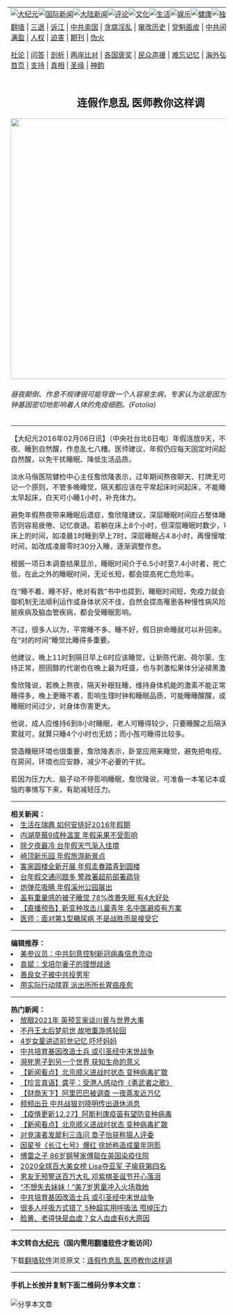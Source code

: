 <a name="1" id="1" target="_blank"></a><span id="1"></span>  <table align=center border="0"><tr><td colspan="2" valign=TOP><a href="/gb/nsc413.md#1"><img src="https://raw.githubusercontent.com/zfyjih353/www/master/t/djy/1.jpg" title="大纪元"></a><a href="/gb/n24hr.md#1"><img src="https://raw.githubusercontent.com/zfyjih353/www/master/t/djy/3.jpg" title="国际新闻"></a><a href="/gb/nsc413.md#1"><img src="https://raw.githubusercontent.com/zfyjih353/www/master/t/djy/4.jpg" title="大陆新闻"></a><a href="/gb/news392.md#1"><img src="https://raw.githubusercontent.com/zfyjih353/www/master/t/djy/5.jpg" title="评论"></a><a href="/gb/news2007.md#1"><img src="https://raw.githubusercontent.com/zfyjih353/www/master/t/djy/6.jpg" title="文化"></a><a href="/gb/news2008.md#1"><img src="https://raw.githubusercontent.com/zfyjih353/www/master/t/djy/7.jpg" title="生活"></a><a href="/gb/ncyule.md#1"><img src="https://raw.githubusercontent.com/zfyjih353/www/master/t/djy/8.jpg" title="娱乐"></a><a href="/gb/nsc1002.md#1"><img src="https://raw.githubusercontent.com/zfyjih353/www/master/t/djy/9.jpg" title="健康"><a href="/gb/nf6092.md#1"><img src="https://raw.githubusercontent.com/zfyjih353/www/master/t/djy/10a.jpg" title="独家"></a><a href="/gb/nf4514.md#1"><img src="https://raw.githubusercontent.com/zfyjih353/www/master/t/djy/12a.jpg" title="头条"></a></td></tr>  <tr><td colspan="2" valign=TOP><a target="_blank" href="https://github.com/bannedbook/fanqiang/wiki">翻墙</a> | <a target="_blank" href="/gb/nf5657.md#1">三退</a> | <a target="_blank" href="/gb/nf6124.md#1">诉江</a> | <a target="_blank" href="/gb/nf1176117.md#1">中共卖国</a> | <a target="_blank" href="/gb/nf5773.md#1">贪腐淫乱</a> | <a target="_blank" href="/gb/nf1176115.md#1">窜改历史</a> | <a target="_blank" href="/gb/nf1176107.md#1">党魁画皮</a> | <a target="_blank" href="/gb/nf1320400.md#1">中共间谍</a> | <a target="_blank" href="/gb/nf1176114.md#1">破坏传统</a> | <a target="_blank" href="https://github.com/fqnews/ntdtv/blob/master/gb/prog447_1.md#1">恶贯满盈</a> | <a target="_blank" href="/gb/ncid278.md#1">人权</a> | <a target="_blank" href="/gb/nf1176111.md#1">迫害</a> | <a target="_blank" href="https://gitlab.com/szzdlab/mh-qikan/blob/master/README.md#1">期刊</a> | <a target="_blank" href="/gb/nf5562.md#1">伪火</a></p>
<p><a target="_blank" href="/gb/9p.md#1">社论</a> | <a target="_blank" href="/gb/nf4378.md#1">问答</a> | <a target="_blank" href="/gb/nf5792.md#1">剖析</a> | <a target="_blank" href="/gb/nf5735.md#1">两岸比对</a> | <a target="_blank" href="/gb/nf6119.md#1">各国褒奖</a> | <a target="_blank" href="/gb/nf6120.md#1">民众声援</a> | <a target="_blank" href="/gb/nf1188594.md#1">难忘记忆</a> | <a target="_blank" href="/gb/nf3180.md#1">海外弘传</a> | <a target="_blank" href="/gb/nf5410.md#1">万人上访</a> | <a target="_blank" href="https://github.com/bannedbook/fanqiang/wiki">平台首页</a> | <a target="_blank" href="/gb/nf4386.md#1">支持</a> | <a target="_blank" href="/gb/nf4389.md#1">真相</a> | <a target="_blank" href="/gb/nf5790.md#1">圣缘</a> | <a target="_blank" href="/gb/nf4786.md#1">神韵</a></td></tr>  <tr><td valign=TOP width="626"><h2 align=center>连假作息乱 医师教你这样调</h2>  <img width="600" src="https://i.epochtimes.com/assets/uploads/2016/02/1408121033172378-600x400.jpg" />  <h6>昼夜颠倒、作息不规律很可能导致一个人容易生病，专家认为这是因为身体内的生物钟基因密切地影响着人体的免疫细胞。(Fotolia)  </h6>  <hr>  <p>【大纪元2016年02月06日讯】（中央社台北6日电）<ahref="/gb/tag/%E5%B9%B4%E5%81%87.md#1">年假</a>连放9天，不少人可能<ahref="/gb/tag/%E7%86%AC%E5%A4%9C.md#1">熬夜</a>、睡到自然醒，作息乱七八糟。医师建议，年假仍应每天固定时间起床，不要睡到自然醒，以免干扰睡眠、降低生活品质。</p>
  <p>淡水马偕医院健检中心主任詹欣隆表示，过年期间<ahref="/gb/tag/%E7%86%AC%E5%A4%9C.md#1">熬夜</a>聊天、打牌无可厚非，但应谨记一个原则，不管多晚睡觉，隔天都应该在平常起床时间起床，不能睡到自然醒。若太早起床，白天可小睡1小时，补充体力。</p>
  <p>避免<ahref="/gb/tag/%E5%B9%B4%E5%81%87.md#1">年假</a>熬夜带来睡眠后遗症，詹欣隆建议，深层睡眠时间应占整体睡眠时间85%，否则容易疲倦、记忆衰退。若躺在床上8个小时，但深层睡眠时数少，可先减少躺在床上的时间，如凌晨1时睡到早上7时，深层睡眠占4.8小时，再慢慢增加躺在床上的时间，如改成凌晨零时30分入睡，逐渐调整作息。</p>
  <p>根据一项日本调查结果显示，睡眠时间介于6.5小时至7.4小时者，死亡的危险率最低，在此之外的睡眠时间，无论长短，都会提高死亡危险率。</p>
  <p>在“睡不着、睡不好，绝对有救”书中也提到，睡眠时间短，免疫力就会下降，生物防御机制无法顺利运作或身体状况不佳，自然会提高罹患各种慢性病风险，如癌症、心脏疾病及脑血管疾病，都会受睡眠影响。</p>
  <p>不过，很多人以为，平常睡不多、睡不好，假日拚命睡就可以补回来。詹欣隆说，在“对的时间”睡觉比睡得多重要。</p>
  <p>他建议，晚上11时到隔日早上6时应该睡觉，让新陈代谢、荷尔蒙、生长激素分泌维持正常，胆固醇的代谢也在晚上最为旺盛，也与刺激松果体分泌褪黑激素有关。</p>
  <p>詹欣隆说，若晚上熬夜，隔天补眠狂睡，维持身体机能的激素不能正常分泌，且白天睡得多，晚上更睡不着，影响生理时钟和睡眠品质，可能睡睡醒醒，或深层睡眠占总睡眠时间过少，对身体伤害更大。</p>
  <p>他说，成人应维持6到8小时睡眠，老人可睡得较少，只要睡醒之后隔天一整天不觉得累就可，就算只睡4个小时也无妨；而小孩可睡得比较多。</p>
  <p>营造睡眠环境也很重要，詹欣隆表示，卧室应用来睡觉，避免把电视、平板、手机放在房间，环境也应安静，减少不必要的干扰。</p>
  <p>若因为压力大、脑子动不停影响睡眠，詹欣隆说，可准备一本笔记本或录音笔，把烦恼的事情写下来，有助减轻压力。</p>
    <hr>      <strong>相关新闻：</strong>  <li><a href="/gb/16/1/17/n4618665.md#1">生活在瑞典 如何安排好2016年假期</a></li>  <li><a href="/gb/16/1/28/n4627497.md#1">内湖草莓9成种温室 年假采果不受影响</a></li>  <li><a href="/gb/16/2/3/n4632544.md#1">除夕夜最冷 台年假天气渐入佳境</a></li>  <li><a href="/gb/16/2/3/n4632574.md#1">崎顶新乐园 年假旅游新景点</a></li>  <li><a href="/gb/16/2/4/n4633327.md#1">客家圆楼全新开展 年假走春踏青到圆楼</a></li>  <li><a href="/gb/16/2/4/n4633403.md#1">台年假交通问题多 警政署超前部署疏导</a></li>  <li><a href="/gb/16/2/4/n4633433.md#1">炮弹花吸睛  年假溪州公园展出</a></li>  <li><a href="/gb/20/12/28/n12649680.md#1">盖有重量感的被子睡觉 78%改善失眠 有4大好处</a></li>  <li><a href="/gb/20/12/29/n12650865.md#1">【直播预告】新变种攻击儿童青年 名中医避疫有方案</a></li>  <li><a href="/gb/20/12/28/n12650236.md#1">医师：面对第1型糖尿病 不是战胜而是接受它</a></li>  <hr>      <strong>编辑推荐：</strong>  <li><a href="/gb/20/2/22/n11887949.md#1">美参议员：中共刻意控制新冠病毒信息流动</a></li>  <li><a href="/gb/18/1/18/n10066835.md#1" target="_blank">袁斌：戈培尔妻子的理想歧途</a></li><li><a href="/gb/13/9/29/n3974789.md?dfh#1" target="_blank">善良女子被中共投男牢</a></li><li><a href="/gb/19/5/22/n11273218.md#1" target="_blank">用实际行动赎罪 派出所所长胃癌痊愈</a></li>  <hr>    <strong>热门新闻：</strong>  <li><a href="/gb/20/12/23/n12639978.md#1">放眼2021年 英预言家谈川普与世界大事</a></li>  <li><a href="/gb/20/12/22/n12638393.md#1">不丹王太后梦前世 故地重游感轮回</a></li>  <li><a href="/gb/20/12/23/n12639398.md#1">4岁女童讲述前世记忆 吓坏妈妈</a></li>  <li><a href="/gb/20/12/27/n12647393.md#1">中共培育基因改造士兵 或引圣经中末世战争</a></li>  <li><a href="/gb/20/12/22/n12637662.md#1">濒死男子到另一个世界 获知生命的意义</a></li>  <li><a href="/gb/20/12/26/n12646853.md#1">【新闻看点】北京顺义进战时状态 变种病毒扩散</a></li>  <li><a href="/gb/20/12/26/n12646772.md#1">【珍言真语】龚平：受港人感动作《勇武者之歌》</a></li>  <li><a href="/gb/20/12/28/n12649983.md#1">【财商天下】阿里巴巴被调查 一夜蒸发近万亿</a></li>  <li><a href="/gb/20/12/27/n12647114.md#1">频频出丑 中共战狼刘晓明传出退休消息</a></li>  <li><a href="/gb/20/12/27/n12647429.md#1">【疫情更新12.27】阿斯利康疫苗有望防变种病毒</a></li>  <li><a href="/gb/20/12/26/n12646853.md#1">【新闻看点】北京顺义进战时状态 变种病毒扩散</a></li>  <li><a href="/gb/20/12/25/n12645462.md#1">对竞演者发犀利三连问 章子怡获称狠人评委</a></li>  <li><a href="/gb/20/12/27/n12647886.md#1">因星爷《长江七号》爆红 徐娇称造成童年阴影</a></li>  <li><a href="/gb/20/12/27/n12648003.md#1">傅雷之子 86岁钢琴家傅聪在英国染疫住院</a></li>  <li><a href="/gb/20/12/28/n12648660.md#1">2020全球百大美女榜 Lisa夺亚军 子瑜获第四名</a></li>  <li><a href="/gb/20/12/27/n12647612.md#1">男友无预警送百万大礼 邓紫棋圣诞节开心落泪</a></li>  <li><a href="/gb/20/12/27/n12647213.md#1">“不想失去妹妹！”美7岁男童冲入火场救她</a></li>  <li><a href="/gb/20/12/27/n12647393.md#1">中共培育基因改造士兵 或引圣经中末世战争</a></li>  <li><a href="/gb/20/12/26/n12646480.md#1">很多人呼吸方式错了 5种超实用呼吸法 甩掉压力</a></li>  <li><a href="/gb/16/8/16/n8205756.md#1">脸黄、老得快是血虚？女人血虚有6大原因</a></li>  <hr>    <strong>本文转自<a href="https://www.epochtimes.com">大纪元</a>（国内需用<a href="https://github.com/bannedbook/fanqiang/wiki">翻墙软件</a>才能访问）</strong><p>下载<a href="https://github.com/bannedbook/fanqiang/wiki">翻墙软件</a>浏览原文：<a href="https://www.epochtimes.com/gb/16/2/6/n4634553.htm">连假作息乱 医师教你这样调</a></p>
<hr>    <strong>手机上长按并复制下面二维码分享本文章：</strong><br><br><img src="https://chart.apis.google.com/chart?cht=qr&chs=240x240&choe=UTF-8&chld=M|2&chl=/gb/16/2/6/n4634553.md%231" title="分享本文章"></td><td valign=TOP><a href="/gb/16/1/21/n4622075.md?dfh#1" target="_blank"><img src="https://raw.githubusercontent.com/zfyjih353/djy/master/gb/300/wei-f1.jpg" title="中共的伪火骗局"  alt="中共的伪火骗局"></a><br><a href="https://github.com/zfyjih353/www/blob/master/README.md?dfh#9" target="_blank"><img src="https://raw.githubusercontent.com/zfyjih353/djy/master/gb/300/yong-h.jpg" title="永恒的见证"  alt="永恒的见证"></a><br><a href="/gb/13/9/29/n3974789.md?dfh#1" target="_blank"><img src="https://raw.githubusercontent.com/zfyjih353/djy/master/gb/300/shang-lnz.jpg" title="善良女子被中共投男牢"  alt="善良女子被中共投男牢"></a><br><a href="/gb/16/3/16/n4663449.md?dfh#1" target="_blank"><img src="https://raw.githubusercontent.com/zfyjih353/djy/master/gb/300/huo-z3.jpg" title="警卫目击活摘器官"  alt="警卫目击活摘器官"></a><br><a href="/gb/16/8/7/n8177641.md?dfh#1" target="_blank"><img src="https://raw.githubusercontent.com/zfyjih353/djy/master/gb/300/huo-z4.jpg" title="证人描述活摘恐怖"  alt="证人描述活摘恐怖"></a><br><a href="/gb/10/4/19/n2881569.md?dfh#1" target="_blank"><img src="https://raw.githubusercontent.com/zfyjih353/djy/master/gb/300/huo-z1.jpg" title="揭开活摘器官黑幕"  alt="揭开活摘器官黑幕"></a><br><a href="/gb/10/11/7/n3077476.md?dfh#1" target="_blank"><img src="https://raw.githubusercontent.com/zfyjih353/djy/master/gb/300/ma-ks.jpg" title="马克思的成魔之路"  alt="马克思的成魔之路"></a><br><a href="/gb/14/6/9/n4173977.md?dfh#1" target="_blank"><img src="https://raw.githubusercontent.com/zfyjih353/djy/master/gb/300/chang-zs.jpg" title="藏字石 蕴天机"  alt="藏字石 蕴天机"></a><br><a href="/gb/18/5/10/n10381511.md?dfh#1" target="_blank"><img src="https://raw.githubusercontent.com/zfyjih353/djy/master/gb/300/st1.jpg" title="关注3亿人三退"  alt="关注3亿人三退"></a><br><a href="/gb/18/3/21/n10237682.md?dfh#1" target="_blank"><img src="https://raw.githubusercontent.com/zfyjih353/djy/master/gb/300/jie-t.jpg" title="解体中共复兴中华"  alt="解体中共复兴中华"></a><br><a href="/gb/9/2/9/n2422991.md?dfh#1" target="_blank"><img src="https://raw.githubusercontent.com/zfyjih353/djy/master/gb/300/gao-zs.jpg" title="中共迫害良心律师"  alt="中共迫害良心律师"></a><br><a href="/gb/18/12/9/n10900044.md?dfh#1" target="_blank"><img src="https://raw.githubusercontent.com/zfyjih353/djy/master/gb/300/sj1.jpg" title="303万人举报江泽民"  alt="303万人举报江泽民"></a><br><a href="/gb/18/8/28/n10672014.md?dfh#1" target="_blank"><img src="https://raw.githubusercontent.com/zfyjih353/djy/master/gb/300/sj2.jpg" title="这些官员为何起诉江泽民"  alt="这些官员为何起诉江泽民"></a><br><a href="/gb/8/12/18/n2367165.md?dfh#1" target="_blank"><img src="https://raw.githubusercontent.com/zfyjih353/djy/master/gb/300/liangan.jpg" title="海峡两岸的强烈对比"  alt="海峡两岸的强烈对比"></a><br><a href="/gb/15/12/10/n4593139.md?dfh#1" target="_blank"><img src="https://raw.githubusercontent.com/zfyjih353/djy/master/gb/300/jia-ndzl.jpg" title="加拿大总理的贺信"  alt="加拿大总理的贺信"></a><br><a href="/gb/11/6/17/n3289382.md?dfh#1" target="_blank"><img src="https://raw.githubusercontent.com/zfyjih353/djy/master/gb/300/xiao-wd.jpg" title="探寻真相兼听则明"  alt="探寻真相兼听则明"></a><br><a href="/gb/18/10/27/n10812623.md?dfh#1" target="_blank"><img src="https://raw.githubusercontent.com/zfyjih353/djy/master/gb/300/yindu.jpg" title="印度媒体报道东方"  alt="印度媒体报道东方"></a><br><a href="/gb/18/6/9/n10469652.md?dfh#1" target="_blank"><img src="https://raw.githubusercontent.com/zfyjih353/djy/master/gb/300/xie-j.jpg" title="不一样的海外校园"  alt="不一样的海外校园"></a><br><a href="/gb/7/4/5/n1669415.md?dfh#1" target="_blank"><img src="https://raw.githubusercontent.com/zfyjih353/djy/master/gb/300/li-up.jpg" title="从大师到徒弟的传奇"  alt="从大师到徒弟的传奇"></a><br><a href="/gb/17/5/26/n9191512.md?dfh#1" target="_blank"><img src="https://raw.githubusercontent.com/zfyjih353/djy/master/gb/300/zfl2.jpg" title="亿万人与东方一本奇书"  alt="亿万人与东方一本奇书"></a><br><a href="/gb/13/11/27/n4020290.md?dfh#1" target="_blank"><img src="https://raw.githubusercontent.com/zfyjih353/djy/master/gb/300/zhen-h.jpg" title="大陆见不到的震撼场面"  alt="大陆见不到的震撼场面"></a><br><a href="/gb/15/7/17/n4482910.md?dfh#1" target="_blank"><img src="https://raw.githubusercontent.com/zfyjih353/djy/master/gb/300/dalu-sk.jpg" title="人心向善 大陆当初盛况"  alt="人心向善 大陆当初盛况"></a><br><a href="/gb/19/1/5/n10955468.md?dfh#1" target="_blank"><img src="https://raw.githubusercontent.com/zfyjih353/djy/master/gb/300/zfl1.jpg" title="追寻真理 这书讲什么"  alt="追寻真理 这书讲什么"></a><br><a href="https://github.com/bannedbook/fanqiang/wiki" target="_blank"><img src="https://raw.githubusercontent.com/zfyjih353/djy/master/gb/300/fq1.jpg" title="下载免费翻墙软件"  alt="下载免费翻墙软件"></a><br></td></tr></table>